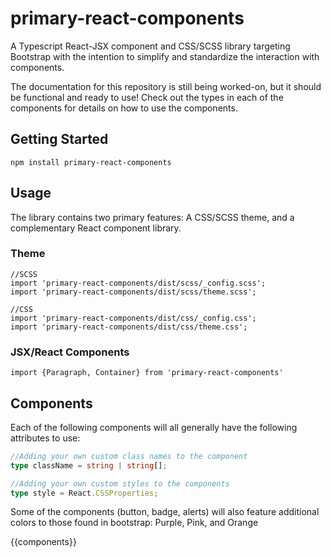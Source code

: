 # primary-react-components

A Typescript React-JSX component and CSS/SCSS library targeting Bootstrap with the intention to simplify and standardize the
interaction with components.

The documentation for this repository is still being worked-on, but it should be functional and ready to use! Check out the types in each of the components for details on how to use the components.

## Getting Started

```shell
npm install primary-react-components
```

## Usage

The library contains two primary features: A CSS/SCSS theme, and a complementary React component library.

### Theme

```ecmascript 6
//SCSS
import 'primary-react-components/dist/scss/_config.scss';
import 'primary-react-components/dist/scss/theme.scss';
```

```ecmascript 6
//CSS
import 'primary-react-components/dist/css/_config.css';
import 'primary-react-components/dist/css/theme.css';
```

### JSX/React Components

```ecmascript 6
import {Paragraph, Container} from 'primary-react-components'
```

## Components

Each of the following components will all generally have the following attributes to use:

```typescript
//Adding your own custom class names to the component 
type className = string | string[];

//Adding your own custom styles to the components
type style = React.CSSProperties;
```

Some of the components (button, badge, alerts) will also feature additional colors to those found in bootstrap: Purple, Pink, and Orange

{{components}}